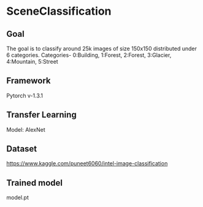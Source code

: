 # SceneClassification
## Goal
The goal is to classify around 25k images of size 150x150 distributed under 6 categories.
Categories- 0:Building, 1:Forest, 2:Forest, 3:Glacier, 4:Mountain, 5:Street

## Framework
Pytorch v-1.3.1

## Transfer Learning
Model: AlexNet

## Dataset
https://www.kaggle.com/puneet6060/intel-image-classification

## Trained model
model.pt
